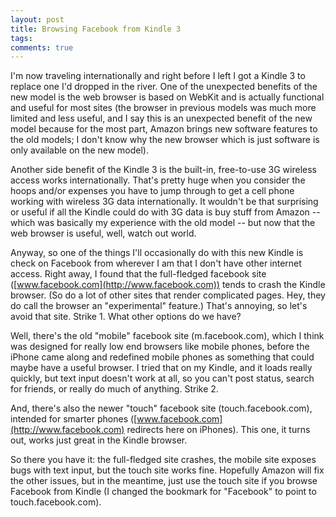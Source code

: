 ```yaml
---
layout: post
title: Browsing Facebook from Kindle 3
tags: 
comments: true
---
```

I'm now traveling internationally and right before I left I got a Kindle 3 to
replace one I'd dropped in the river. One of the unexpected benefits of the
new model is the web browser is based on WebKit and is actually functional and
useful for most sites (the browser in previous models was much more limited
and less useful, and I say this is an unexpected benefit of the new model
because for the most part, Amazon brings new software features to the old
models; I don't know why the new browser which is just software is only
available on the new model).

Another side benefit of the Kindle 3 is the built-in, free-to-use 3G wireless
access works internationally. That's pretty huge when you consider the hoops
and/or expenses you have to jump through to get a cell phone working with
wireless 3G data internationally. It wouldn't be that surprising or useful if
all the Kindle could do with 3G data is buy stuff from Amazon -- which was
basically my experience with the old model -- but now that the web browser is
useful, well, watch out world.

Anyway, so one of the things I'll occasionally do with this new Kindle is
check on Facebook from wherever I am that I don't have other internet access.
Right away, I found that the full-fledged facebook site
([www.facebook.com](http://www.facebook.com)) tends to crash the Kindle
browser. (So do a lot of other sites that render complicated pages. Hey, they
do call the browser an "experimental" feature.) That's annoying, so let's
avoid that site. Strike 1. What other options do we have?

Well, there's the old "mobile" facebook site (m.facebook.com), which I think
was designed for really low end browsers like mobile phones, before the iPhone
came along and redefined mobile phones as something that could maybe have a
useful browser. I tried that on my Kindle, and it loads really quickly, but
text input doesn't work at all, so you can't post status, search for friends,
or really do much of anything. Strike 2.

And, there's also the newer "touch" facebook site (touch.facebook.com),
intended for smarter phones ([www.facebook.com](http://www.facebook.com)
redirects here on iPhones). This one, it turns out, works just great in the
Kindle browser.

So there you have it: the full-fledged site crashes, the mobile site exposes
bugs with text input, but the touch site works fine. Hopefully Amazon will fix
the other issues, but in the meantime, just use the touch site if you browse
Facebook from Kindle (I changed the bookmark for "Facebook" to point to
touch.facebook.com).
